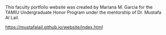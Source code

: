 This faculty portfolio website was created by Mariana M. Garcia for the TAMIU Undergraduate Honor Program under the mentorship of Dr. Mustafa Al Lail.

https://mustafalail.github.io/website/index.html 
